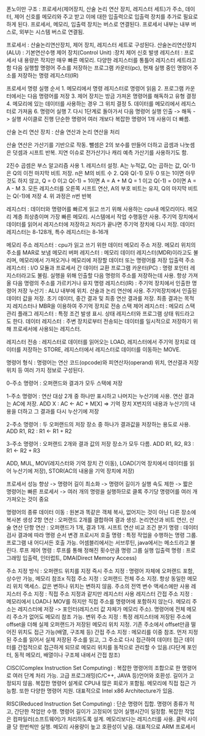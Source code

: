 폰노이만 구조 : 프로세서(제어장치, 산술 논리 연산 장치, 레지스터 세트)가 주소, 데이터, 제어 신호를 메모리와 주고 받고
이에 대한 입출력으로 입출력 장치를 추가로 필요로 하게 된다.
프로세서, 메모리, 입출력 장치는 버스로 연결된다.
프로세서 내부는 내부 버스로, 외부는 시스템 버스로 연결됨.

프로세서 : 산술논리연산장치, 제어 장치, 레지스터 세트로 구성된다.
    산술논리연산장치(ALU) : 기본연산수행
    제어 장치(Control Unit) :장치 제어 신호 발생
    레지스터 : 프로세서 내 용량은 작지만 매우 빠른 메모리. 다양한 레지스터를 통틀어 레지스터 세트라고 함
    다음 실행할 명령어 주소를 저장하는 프로그램 카운터(pc), 현재 실행 중인 명령어 주소를 저장하는 명령 레지스터(IR)

프로세서 명령 실행 순서
    1. 메모리에서 명령 레지스터로 명령어 읽음
    2. 프로그램 카운터에서는 다음 명령어를 저장
    3. 제어 장치는 방금 가져온 명령어를 해독하고 유형 결정
    4. 메모리에 있는 데이터를 사용하는 경우 그 위치 결정
    5. 데이터를 메모리에서 레지스터로 가져옴
    6. 명령어 실행
    7. 다시 1단계로 돌아가서 다음 명령어 실행
인출 -> 해독 -> 실행 사이클로 진행
단순한 명령어 여러 개보다 복잡한 명령어 1개 사용이 더 빠름.

산술 논리 연산 장치 : 산술 연산과 논리 연산을 처리

산술 연산은 가산기를 기반으로 작동. 뺄셈은 2의 보수를 만들어 더하고 곱셈과 나눗셈은 덧셈과 시프트 반복.
지연 이슈로 전가산기나 캐리 예측 가산기를 사용하기도 함.

2진수 곱셈은 부스 알고리즘 사용
    1. 레지스터 설정. A는 누적값, Q는 곱하는 값, Q(-1)은 Q의 이전 마지막 비트 저장. n은 M의 비트 수
    2. Q와 Q(-1) 모두 0 또는 1이면 아무것도 하지 않고,
    Q = 0 이고 Q(-1) = 1이면 A = A + M
    Q = 1 이고 Q(-1) = 0이면 A = A - M
    3. 모든 레지스터를 오른쪽 시프트 연산, A의 부호 비트는 유지, Q의 마지막 비트는 Q(-1)에 저장
    4. 위 과정은 n번 반복

레지스터 : 데이터와 명령어를 빠르게 읽고 쓰기 위해 사용하는 cpu내 메모리이다. 메모리 계층 최상층이며 가장 빠른 메모리.
시스템에서 작업 수행동안 사용. 주기억 장치에서 데이터를 읽어서 레지스터에 저장하고 처리가 끝나면 주기억 장치에 다시 저장.
데이터 레지스터는 8-128개, 특수 레지스터는 8-16개

메모리 주소 레지스터 : cpu가 읽고 쓰기 위한 데이터 메모리 주소 저장. 메모리 위치의 주소를 MAR로 보냄
메모리 버퍼 레지스터 : 메모리 데이터 레지스터(MDR)이라고도 불리며, 메모리에서 가져오거나 메모리에 저장할 데이터 또는 명령어를 저장
입출력 주소 레지스터 : I/O 모듈과 프로세서 간 데이터 교환
프로그램 카운터(PC) : 명령 포인터 레지스터라고도 불림. 실행을 위해 인출할 다음 명령의 주소를 저장하는데 사용.
항상 가져올 다음 명령의 주소를 가르키거나 유지
명령 레지스터(IR) : 주기억 장치에서 인출한 명령어 저장
누산기 : ALU 내부에 위치. 산술과 논리 연산에 사용. 주기억장치에서 인출된 데이터 값을 저장. 초기 데이터, 중간 결과 및 최종 연산 결과를 저장. 최종 결과는 목적지 레지스터나 MBR을 이용하여 주기억 장치로 전송
스택 제어 레지스터 : 메모리 스택 관리
플래그 레지스터 : 특정 조건 발생 표시. 상태 레지스터와 프로그램 상태 워드라고도 한다.
데이터 레지스터 : 주변 장치로부터 전송되는 데이터를 일시적으로 저장하기 위해 프로세서에 사용되는 레지스터.

레지스터 전송 : 레지스터로 데이터를 읽어오는 LOAD, 레지스터에서 주기억 장치로 데이터를 저장하는 STORE, 레지스터에서 레지스터로 데이터를 이동하는 MOVE.

명령어 형식 : 명령어는 연산 코드(opcode)와 피연산자(operand) 위치, 연산결과 저장 위치 등 여러 가지 정보로 구성된다.

0-주소 명령어 : 오퍼랜드와 결과가 모두 스택에 저장

1-주소 명령어 : 연산 대상 2개 중 하나만 표시하고 나머지는 누산기에 사용. 연산 결과는 AC에 저장.
ADD X : AC <- AC + M[X] => 기억 장치 X번지의 내용과 누산기의 내용을 더하고 그 결과를 다시 누산기에 저장

2-주소 명령어 : 두 오퍼랜드의 저장 장소 중 하나가 결과값을 저장하는 용도로 사용.
ADD R1, R2 : R1 <- R1 + R2

3-주소 명령어 : 오퍼랜드 2개와 결과 값의 저장 장소가 모두 다름.
ADD R1, R2, R3 : R1 <- R2 + R3

ADD, MUL, MOV(레지스터와 기억 장치 간 이동), LOAD(기억 장치에서 데이터를 읽어 누산기에 저장), STOR(AC의 내용을 기억 장치에 저장)

프로세서 성능 향상 -> 명령어 길이 최소화 -> 명령어 길이가 실행 속도 제한 -> 짧은 명령어는 빠른 프로세서 -> 여러 개의 명령을 실행하므로 클록 주기당 명령어를 여러 개 가져오는 것이 중요

명령어의 종류
    데이터 이동 : 원본과 똑같은 객체 복사, 없어지는 것이 아닌 다른 장소에 복사본 생성
    2항 연산 : 오퍼랜드 2개를 결합하여 결과 생성. 논리연산과 비트 연산, 산술 연산
    단항 연산 : 오퍼랜드가 1개, 결과 1개. 시프트 연산
    비교 조건 분기 명령 : 데이터 검사 결과에 따라 명령 순서 변경
    프로시저 호출 명령 : 특정 작업을 수행하는 명령 그룹. 프로그램 내 어디서든 호출 가능. 어셈블리에서는 서브루틴, java에서는 메소드라고 불린다.
    루프 제어 명령 : 루프를 통해 정해진 횟수만큼 명령 그룹 실행
    입출력 명령 : 프로그래밍 입출력, 인터럽트, DMA(Direct Memory Access)

주소 지정 방식 : 오퍼랜드 위치를 지정
    즉시 주소 지정 : 명령어 자체에 오퍼랜드 포함, 상수만 가능, 메모리 참조x
    직접 주소 지정 : 오퍼랜드 전체 주소 지정. 항상 동일한 메모리 위치 액세스. 값은 변하나 위치는 변하지 않음. 주소의 전역 변수 액세스에만 사용
    레지스터 주소 지정 : 직접 주소 지정과 같지만 레지스터 사용
    레지스터 간접 주소 지정 : 메모리에서 LOAD나 MOV를 하지만 직접 주소를 명령어에 포함하지 않는다.
    메모리 주소는 레지스터에 저장 -> 포인터(레지스터 값 자체가 메모리 주소). 명령어에 전체 메모리 주소가 없어도 메모리 참조 가능.
    변위 주소 지정 : 특정 레지스터에 저장된 주소에 offset을 더해 실제 오퍼랜드가 저장된 메모리 위치 지정.
    기존 주소에서 offset만큼 떨어진 위치도 접근 가능(배열, 구조체 등)
    간접 주소 지정 : 메모리를 이중 참조. 먼저 지정된 주소를 읽어서 실제 저장된 주소를 읽고, 그 주소로 다시 접근하여 데이터 접근
    데이터를 간접적으로 접근하게 되므로 메모리 위치를 동적으로 관리할 수 있음.(다단계 포인터, 동적 메모리, 배열이나 구조체 내에서 간접 참조)

CISC(Complex Instruction Set Computing) : 복잡한 명령어의 조합으로 한 명령어로 여러 단계 처리 가능. 고급 프로그래밍(C/C++, JAVA 등)언어와 호환성. 길이가 고정되지 않음. 복잡한 명령어 설계로 CPU내 많은 회로가 포함됨. 메모리에 직접 접근 가능함. 또한 다양한 명령어 지원. 대표적으로 Intel x86 Architecture가 있음.

RISC(Reduced Instruction Set Computing) : 단순 명령어 집합. 명령어 종류가 적고, 간단한 작업만 수행. 명령어 길이가 고정되어 있어 실행시간이 일정함. 복잡한 작업은 컴파일러(소프트웨어)가 처리하도록 설계. 메모리보다는 레지스터를 사용. 클럭 사이클 당 한번씩만 실행. 메모리 사용량이 높고 호환성이 낮음. 대표적으로 ARM 프로세서